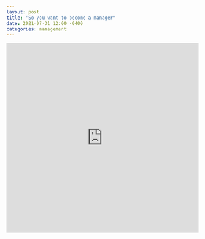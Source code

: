 ```yaml
---
layout: post
title: "So you want to become a manager"
date: 2021-07-31 12:00 -0400
categories: management
---
```

<iframe src="https://www.linkedin.com/embed/feed/update/urn:li:ugcPost:6827388032719695872" height="498" width="504" frameborder="0" allowfullscreen="" title="Embedded post"></iframe>
